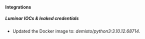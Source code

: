 #### Integrations
##### Luminar IOCs & leaked credentials
- Updated the Docker image to: *demisto/python3:3.10.12.68714*.
